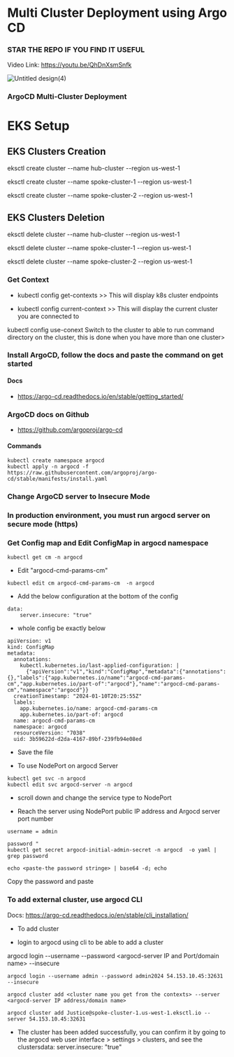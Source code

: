 # Multi Cluster Deployment using Argo CD

### STAR THE REPO IF YOU FIND IT USEFUL

Video Link:
https://youtu.be/QhDnXsmSnfk

![Untitled design(4)](https://github.com/iam-veeramalla/argocd-hub-spoke-demo/assets/43399466/3fc8e4f6-408c-4575-9b96-e737fc1d0526)

### ArgoCD Multi-Cluster Deployment

# EKS Setup

## EKS Clusters Creation

eksctl create cluster --name hub-cluster --region us-west-1

eksctl create cluster --name spoke-cluster-1 --region us-west-1

eksctl create cluster --name spoke-cluster-2 --region us-west-1

## EKS Clusters Deletion

eksctl delete cluster --name hub-cluster --region us-west-1

eksctl delete cluster --name spoke-cluster-1 --region us-west-1

eksctl delete cluster --name spoke-cluster-2 --region us-west-1

### Get Context

- kubectl config get-contexts >> This will display k8s cluster endpoints

- kubectl config current-context >> This will display the current cluster you are connected to

kubectl config use-conext <cluster-name>  Switch to the cluster to able to run command directory on the cluster, this is done when you have more than one cluster>

### Install ArgoCD, follow the docs and paste the command on get started

#### Docs

- https://argo-cd.readthedocs.io/en/stable/getting_started/


### ArgoCD docs on Github

- https://github.com/argoproj/argo-cd

#### Commands
```
kubectl create namespace argocd
kubectl apply -n argocd -f https://raw.githubusercontent.com/argoproj/argo-cd/stable/manifests/install.yaml
```

### Change ArgoCD server to Insecure Mode

### In production environment, you must run argocd server on secure mode (https)

### Get Config map and Edit ConfigMap in argocd namespace

```
kubectl get cm -n argocd
```

- Edit "argocd-cmd-params-cm" 

```
kubectl edit cm argocd-cmd-params-cm  -n argocd
```
- Add the below configuration at the bottom of the config

```
data:
    server.insecure: "true"
```
- whole config be exactly below

```
apiVersion: v1
kind: ConfigMap
metadata:
  annotations:
    kubectl.kubernetes.io/last-applied-configuration: |
      {"apiVersion":"v1","kind":"ConfigMap","metadata":{"annotations":{},"labels":{"app.kubernetes.io/name":"argocd-cmd-params-cm","app.kubernetes.io/part-of":"argocd"},"name":"argocd-cmd-params-cm","namespace":"argocd"}}
  creationTimestamp: "2024-01-10T20:25:55Z"
  labels:
    app.kubernetes.io/name: argocd-cmd-params-cm
    app.kubernetes.io/part-of: argocd
  name: argocd-cmd-params-cm
  namespace: argocd
  resourceVersion: "7038"
  uid: 3b59622d-d2da-4167-89bf-239fb94e08ed
```

- Save the file

- To use NodePort on argocd Server

```
kubectl get svc -n argocd
kubectl edit svc argocd-server -n argocd
```

- scroll down and change the service type to NodePort

- Reach the server using NodePort public IP address and Argocd server port number

```
username = admin

password "
kubectl get secret argocd-initial-admin-secret -n argocd  -o yaml | grep password

echo <paste-the password stringe> | base64 -d; echo

```
Copy the password and paste

### To add external cluster, use argocd CLI

Docs: https://argo-cd.readthedocs.io/en/stable/cli_installation/

- To add cluster 

- login to argocd using cli to be able to add a cluster

argocd login --username <username> --password <password> <argocd-server IP and Port/domain name> --insecure
```
argocd login --username admin --password admin2024 54.153.10.45:32631 --insecure

argocd cluster add <cluster name you get from the contexts> --server <argocd-server IP address/domain name>

argocd cluster add Justice@spoke-cluster-1.us-west-1.eksctl.io --server 54.153.10.45:32631
```

- The cluster has been added successfully, you can confirm it by going to the  argocd web user interface > settings > clusters, and see the clustersdata:
    server.insecure: "true"


